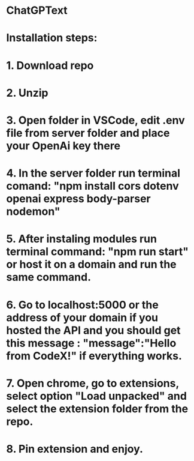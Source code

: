 ﻿# ChatGPText
# Installation steps:
# 1. Download repo
# 2. Unzip
# 3. Open folder in VSCode, edit .env file from server folder and place your OpenAi key there
# 4. In the server folder run terminal comand:  "npm install cors dotenv openai express body-parser nodemon"
# 5. After instaling modules run terminal command: "npm run start" or host it on a domain and run the same command.
# 6. Go to localhost:5000 or the address of your domain if you hosted the API and you should get this message : "message":"Hello from CodeX!" if everything works.
# 7. Open chrome, go to extensions, select option "Load unpacked"  and select the extension folder from the repo.
# 8. Pin extension and enjoy. 
